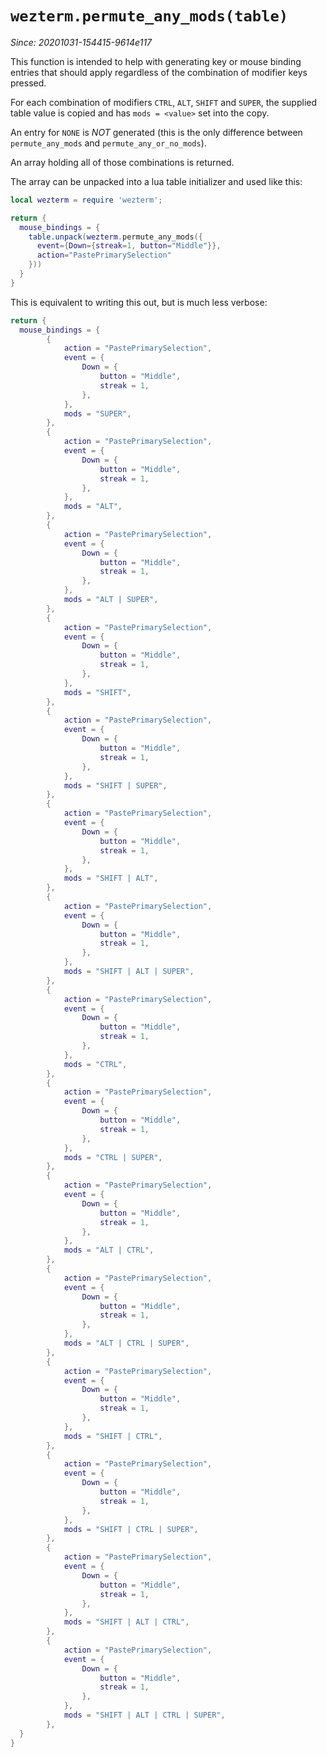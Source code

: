 # `wezterm.permute_any_mods(table)`

*Since: 20201031-154415-9614e117*

This function is intended to help with generating key or mouse binding
entries that should apply regardless of the combination of modifier keys
pressed.

For each combination of modifiers `CTRL`, `ALT`, `SHIFT` and `SUPER`,
the supplied table value is copied and has `mods = <value>` set into
the copy.

An entry for `NONE` is *NOT* generated (this is the only
difference between `permute_any_mods` and `permute_any_or_no_mods`).

An array holding all of those combinations is returned.

The array can be unpacked into a lua table initializer and used like this:

```lua
local wezterm = require 'wezterm';

return {
  mouse_bindings = {
    table.unpack(wezterm.permute_any_mods({
      event={Down={streak=1, button="Middle"}},
      action="PastePrimarySelection"
    }))
  }
}
```

This is equivalent to writing this out, but is much less verbose:

```lua
return {
  mouse_bindings = {
        {
            action = "PastePrimarySelection",
            event = {
                Down = {
                    button = "Middle",
                    streak = 1,
                },
            },
            mods = "SUPER",
        },
        {
            action = "PastePrimarySelection",
            event = {
                Down = {
                    button = "Middle",
                    streak = 1,
                },
            },
            mods = "ALT",
        },
        {
            action = "PastePrimarySelection",
            event = {
                Down = {
                    button = "Middle",
                    streak = 1,
                },
            },
            mods = "ALT | SUPER",
        },
        {
            action = "PastePrimarySelection",
            event = {
                Down = {
                    button = "Middle",
                    streak = 1,
                },
            },
            mods = "SHIFT",
        },
        {
            action = "PastePrimarySelection",
            event = {
                Down = {
                    button = "Middle",
                    streak = 1,
                },
            },
            mods = "SHIFT | SUPER",
        },
        {
            action = "PastePrimarySelection",
            event = {
                Down = {
                    button = "Middle",
                    streak = 1,
                },
            },
            mods = "SHIFT | ALT",
        },
        {
            action = "PastePrimarySelection",
            event = {
                Down = {
                    button = "Middle",
                    streak = 1,
                },
            },
            mods = "SHIFT | ALT | SUPER",
        },
        {
            action = "PastePrimarySelection",
            event = {
                Down = {
                    button = "Middle",
                    streak = 1,
                },
            },
            mods = "CTRL",
        },
        {
            action = "PastePrimarySelection",
            event = {
                Down = {
                    button = "Middle",
                    streak = 1,
                },
            },
            mods = "CTRL | SUPER",
        },
        {
            action = "PastePrimarySelection",
            event = {
                Down = {
                    button = "Middle",
                    streak = 1,
                },
            },
            mods = "ALT | CTRL",
        },
        {
            action = "PastePrimarySelection",
            event = {
                Down = {
                    button = "Middle",
                    streak = 1,
                },
            },
            mods = "ALT | CTRL | SUPER",
        },
        {
            action = "PastePrimarySelection",
            event = {
                Down = {
                    button = "Middle",
                    streak = 1,
                },
            },
            mods = "SHIFT | CTRL",
        },
        {
            action = "PastePrimarySelection",
            event = {
                Down = {
                    button = "Middle",
                    streak = 1,
                },
            },
            mods = "SHIFT | CTRL | SUPER",
        },
        {
            action = "PastePrimarySelection",
            event = {
                Down = {
                    button = "Middle",
                    streak = 1,
                },
            },
            mods = "SHIFT | ALT | CTRL",
        },
        {
            action = "PastePrimarySelection",
            event = {
                Down = {
                    button = "Middle",
                    streak = 1,
                },
            },
            mods = "SHIFT | ALT | CTRL | SUPER",
        },
  }
}
```

